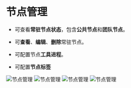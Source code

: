 # 节点管理

- 可查看**常驻节点状态**，包含**公共节点**和**团队节点**。

- 可**查看**、**编辑**、**删除**常驻节点。

- 可配置节点**工具进程**。

- 可配置**节点标签**

![节点管理](../../../images/manage_node_01.png)
![节点管理](../../../images/manage_node_02.png)
![节点管理](../../../images/manage_node_03.png)
![节点管理](../../../images/manage_node_04.png)